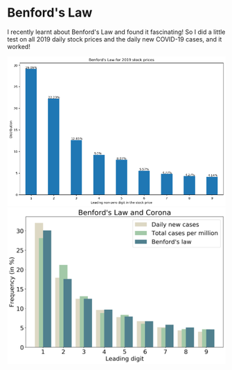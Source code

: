 # Benford's Law

I recently learnt about Benford's Law and found it fascinating! So I did a little test on all 2019 daily stock prices and the daily new COVID-19 cases, and it worked!

![Stocks](benford_stocks.png)
![Corona](benford_corona.png)